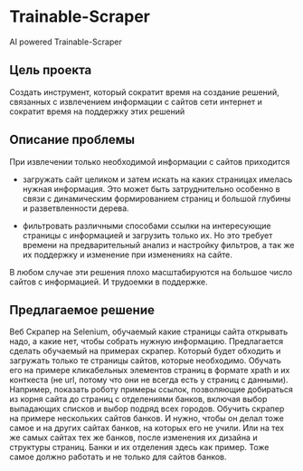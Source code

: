 # Trainable-Scraper
AI powered Trainable-Scraper

## Цель проекта

Создать инструмент, который сократит время на создание решений, связанных с извлечением информации с сайтов сети интернет и сократит время на поддержку этих решений

## Описание проблемы

При извлечении только необходимой информации с сайтов приходится
- загружать сайт целиком и затем искать на каких страницах имелась нужная информация.
Это может быть затруднительно особенно в связи с динамическим формированием страниц и большой глубины и разветвленности дерева.

- фильтровать различными способами ссылки на интересующие страницы с информацией и загрузить только их. Но это требует времени на предварительный анализ и настройку фильтров,
а так же их поддержку и изменение при изменениях на сайте.

В любом случае эти решения плохо масштабируются на большое число сайтов с информацией. И трудоемки в поддержке.

## Предлагаемое решение

Веб Скрапер на Selenium, обучаемый какие страницы сайта открывать надо, а какие нет, чтобы собрать нужную информацию.
Предлагается сделать обучаемый на примерах скрапер. Который будет обходить и загружать только те страницы сайтов, которые необходимо. Обучать его на примере кликабельных элементов страниц в формате xpath и их конткеста (не url, потому что они не всегда есть у страниц с данными). Например, показать роботу примеры ссылок, позволяющие добираться из корня сайта до страниц с отделениями банков, включая выбор выпадающих списков и выбор подряд всех городов. Обучить скрапер на примере нескольких сайтов банков. И нужно, чтобы он делал тоже самое и на других сайтах банков, на которых его не учили. Или на тех же самых сайтах тех же банков, после изменения их дизайна и структуры страниц. Банки и их отделения здесь как пример. Тоже самое  должно работать и не только для сайтов банков.
